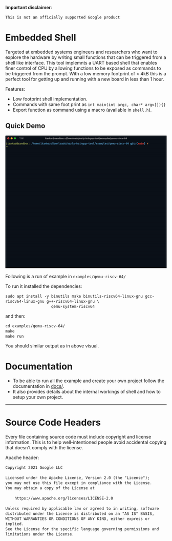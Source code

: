 **Important disclaimer**:

    This is not an officially supported Google product

# Embedded Shell

Targeted at embedded systems engineers and researchers who want to explore the hardware by writing small functions that can be triggered from a shell like interface. This tool implemnts a UART based shell that enables finer control of CPU by allowing functions to be exposed as commands to be triggered from the prompt. With a low memory footprint of < 4kB this is a perfect tool for getting up and running with a new board in less than 1 hour.

Features:
- Low footprint shell implementation.
- Commands with same foot print as `int main(int argc, char* argv[]){}`
- Export function as command using a macro (available in `shell.h`).

## Quick Demo

![Qemu Demo](docs/images/demo.gif)

Following is a run of example in `examples/qemu-riscv-64/`


To run it installed the dependencies:

```
sudo apt install -y binutils make binutils-riscv64-linux-gnu gcc-riscv64-linux-gnu g++-riscv64-linux-gnu \
                    qemu-system-riscv64
```
and then:
```shell
cd examples/qemu-riscv-64/
make
make run
```

You should similar output as in above visual.

# Documentation

- To be able to run all the example and create your own project follow the documentation in [docs/](docs/index.md#table-of-contents).
- It also provides details about the internal workings of shell and how to setup your own project.

<hr>

# Source Code Headers

Every file containing source code must include copyright and license
information. This is to help well-intentioned people avoid accidental copying that
doesn't comply with the license.

Apache header:

    Copyright 2021 Google LLC

    Licensed under the Apache License, Version 2.0 (the "License");
    you may not use this file except in compliance with the License.
    You may obtain a copy of the License at

        https://www.apache.org/licenses/LICENSE-2.0

    Unless required by applicable law or agreed to in writing, software
    distributed under the License is distributed on an "AS IS" BASIS,
    WITHOUT WARRANTIES OR CONDITIONS OF ANY KIND, either express or implied.
    See the License for the specific language governing permissions and
    limitations under the License.
